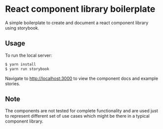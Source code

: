 # React component library boilerplate
A simple boilerplate to create and document a react component library using storybook.

## Usage

To run the local server:

```bash
$ yarn install
$ yarn run storybook
```

Navigate to [http://localhost:3000](http://localhost:3000) to view the component docs and example stories.

## Note

The components are not tested for complete functionality and are used just to represent different set of use cases which might be there in a typical component library.